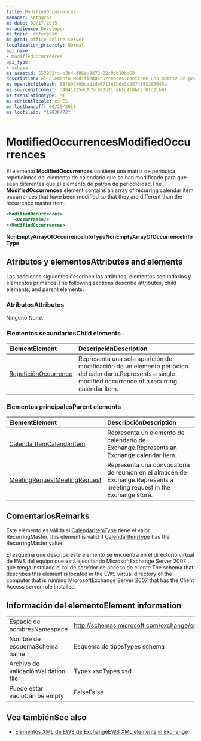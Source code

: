 ```yaml
---
title: ModifiedOccurrences
manager: sethgros
ms.date: 09/17/2015
ms.audience: Developer
ms.topic: reference
ms.prod: office-online-server
localization_priority: Normal
api_name:
- ModifiedOccurrences
api_type:
- schema
ms.assetid: 552932fc-b3b4-486e-8d73-32c0bb10bd68
description: El elemento ModifiedOccurrences contiene una matriz de periódica repeticiones del elemento de calendario que se han modificado para que sean diferentes que el elemento de patrón de periodicidad.
ms.openlocfilehash: 53f60740bcaa2de6713e1b6a3d2874153285645a
ms.sourcegitcommit: 34041125dc8c5f993b21cebfc4f8b72f0fd2cb6f
ms.translationtype: MT
ms.contentlocale: es-ES
ms.lasthandoff: 06/25/2018
ms.locfileid: "19836472"
---
```

# <a name="modifiedoccurrences"></a><span data-ttu-id="337db-103">ModifiedOccurrences</span><span class="sxs-lookup"><span data-stu-id="337db-103">ModifiedOccurrences</span></span>

<span data-ttu-id="337db-104">El elemento **ModifiedOccurrences** contiene una matriz de periódica repeticiones del elemento de calendario que se han modificado para que sean diferentes que el elemento de patrón de periodicidad.</span><span class="sxs-lookup"><span data-stu-id="337db-104">The **ModifiedOccurrences** element contains an array of recurring calendar item occurrences that have been modified so that they are different than the recurrence master item.</span></span> 
  
```xml
<ModifiedOccurrences>
   <Occurrence/>
</ModifiedOccurrences>
```

 <span data-ttu-id="337db-105">**NonEmptyArrayOfOccurrenceInfoType**</span><span class="sxs-lookup"><span data-stu-id="337db-105">**NonEmptyArrayOfOccurrenceInfoType**</span></span>
## <a name="attributes-and-elements"></a><span data-ttu-id="337db-106">Atributos y elementos</span><span class="sxs-lookup"><span data-stu-id="337db-106">Attributes and elements</span></span>

<span data-ttu-id="337db-107">Las secciones siguientes describen los atributos, elementos secundarios y elementos primarios.</span><span class="sxs-lookup"><span data-stu-id="337db-107">The following sections describe attributes, child elements, and parent elements.</span></span>
  
### <a name="attributes"></a><span data-ttu-id="337db-108">Atributos</span><span class="sxs-lookup"><span data-stu-id="337db-108">Attributes</span></span>

<span data-ttu-id="337db-109">Ninguno.</span><span class="sxs-lookup"><span data-stu-id="337db-109">None.</span></span>
  
### <a name="child-elements"></a><span data-ttu-id="337db-110">Elementos secundarios</span><span class="sxs-lookup"><span data-stu-id="337db-110">Child elements</span></span>

|<span data-ttu-id="337db-111">**Element**</span><span class="sxs-lookup"><span data-stu-id="337db-111">**Element**</span></span>|<span data-ttu-id="337db-112">**Descripción**</span><span class="sxs-lookup"><span data-stu-id="337db-112">**Description**</span></span>|
|:-----|:-----|
|[<span data-ttu-id="337db-113">Repetición</span><span class="sxs-lookup"><span data-stu-id="337db-113">Occurrence</span></span>](occurrence.md) <br/> |<span data-ttu-id="337db-114">Representa una sola aparición de modificación de un elemento periódico del calendario.</span><span class="sxs-lookup"><span data-stu-id="337db-114">Represents a single modified occurrence of a recurring calendar item.</span></span>  <br/> |
   
### <a name="parent-elements"></a><span data-ttu-id="337db-115">Elementos principales</span><span class="sxs-lookup"><span data-stu-id="337db-115">Parent elements</span></span>

|<span data-ttu-id="337db-116">**Element**</span><span class="sxs-lookup"><span data-stu-id="337db-116">**Element**</span></span>|<span data-ttu-id="337db-117">**Descripción**</span><span class="sxs-lookup"><span data-stu-id="337db-117">**Description**</span></span>|
|:-----|:-----|
|[<span data-ttu-id="337db-118">CalendarItem</span><span class="sxs-lookup"><span data-stu-id="337db-118">CalendarItem</span></span>](calendaritem.md) <br/> |<span data-ttu-id="337db-119">Representa un elemento de calendario de Exchange.</span><span class="sxs-lookup"><span data-stu-id="337db-119">Represents an Exchange calendar item.</span></span>  <br/> |
|[<span data-ttu-id="337db-120">MeetingRequest</span><span class="sxs-lookup"><span data-stu-id="337db-120">MeetingRequest</span></span>](meetingrequest.md) <br/> |<span data-ttu-id="337db-121">Representa una convocatoria de reunión en el almacén de Exchange.</span><span class="sxs-lookup"><span data-stu-id="337db-121">Represents a meeting request in the Exchange store.</span></span>  <br/> |
   
## <a name="remarks"></a><span data-ttu-id="337db-122">Comentarios</span><span class="sxs-lookup"><span data-stu-id="337db-122">Remarks</span></span>

<span data-ttu-id="337db-123">Este elemento es válida si [CalendarItemType](calendaritemtype.md) tiene el valor RecurringMaster.</span><span class="sxs-lookup"><span data-stu-id="337db-123">This element is valid if [CalendarItemType](calendaritemtype.md) has the RecurringMaster value.</span></span> 
  
<span data-ttu-id="337db-124">El esquema que describe este elemento se encuentra en el directorio virtual de EWS del equipo que está ejecutando MicrosoftExchange Server 2007 que tenga instalado el rol de servidor de acceso de cliente.</span><span class="sxs-lookup"><span data-stu-id="337db-124">The schema that describes this element is located in the EWS virtual directory of the computer that is running MicrosoftExchange Server 2007 that has the Client Access server role installed.</span></span>
  
## <a name="element-information"></a><span data-ttu-id="337db-125">Información del elemento</span><span class="sxs-lookup"><span data-stu-id="337db-125">Element information</span></span>

|||
|:-----|:-----|
|<span data-ttu-id="337db-126">Espacio de nombres</span><span class="sxs-lookup"><span data-stu-id="337db-126">Namespace</span></span>  <br/> |http://schemas.microsoft.com/exchange/services/2006/types  <br/> |
|<span data-ttu-id="337db-127">Nombre de esquema</span><span class="sxs-lookup"><span data-stu-id="337db-127">Schema name</span></span>  <br/> |<span data-ttu-id="337db-128">Esquema de tipos</span><span class="sxs-lookup"><span data-stu-id="337db-128">Types schema</span></span>  <br/> |
|<span data-ttu-id="337db-129">Archivo de validación</span><span class="sxs-lookup"><span data-stu-id="337db-129">Validation file</span></span>  <br/> |<span data-ttu-id="337db-130">Types.xsd</span><span class="sxs-lookup"><span data-stu-id="337db-130">Types.xsd</span></span>  <br/> |
|<span data-ttu-id="337db-131">Puede estar vacío</span><span class="sxs-lookup"><span data-stu-id="337db-131">Can be empty</span></span>  <br/> |<span data-ttu-id="337db-132">False</span><span class="sxs-lookup"><span data-stu-id="337db-132">False</span></span>  <br/> |
   
## <a name="see-also"></a><span data-ttu-id="337db-133">Vea también</span><span class="sxs-lookup"><span data-stu-id="337db-133">See also</span></span>



- [<span data-ttu-id="337db-134">Elementos XML de EWS de Exchange</span><span class="sxs-lookup"><span data-stu-id="337db-134">EWS XML elements in Exchange</span></span>](ews-xml-elements-in-exchange.md)


